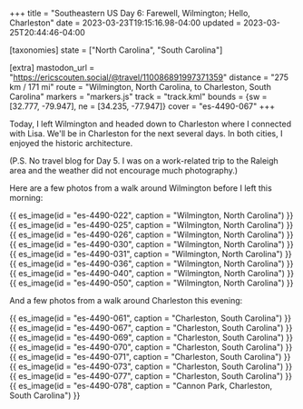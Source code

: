 +++
title = "Southeastern US Day 6: Farewell, Wilmington; Hello, Charleston"
date = 2023-03-23T19:15:16.98-04:00
updated = 2023-03-25T20:44:46-04:00

[taxonomies]
state = ["North Carolina", "South Carolina"]

[extra]
mastodon_url = "https://ericscouten.social/@travel/110086891997371359"
distance = "275 km / 171 mi"
route = "Wilmington, North Carolina, to Charleston, South Carolina"
markers = "markers.js"
track = "track.kml"
bounds = {sw = [32.777, -79.947], ne = [34.235, -77.947]}
cover = "es-4490-067"
+++

Today, I left Wilmington and headed down to Charleston where I connected with Lisa. We'll be in Charleston for the next several days. In both cities, I enjoyed the historic architecture.

<!-- more -->

(P.S. No travel blog for Day 5. I was on a work-related trip to the Raleigh area and the weather did not encourage much photography.)

Here are a few photos from a walk around Wilmington before I left this morning:

{{ es_image(id = "es-4490-022", caption = "Wilmington, North Carolina") }}
{{ es_image(id = "es-4490-025", caption = "Wilmington, North Carolina") }}
{{ es_image(id = "es-4490-026", caption = "Wilmington, North Carolina") }}
{{ es_image(id = "es-4490-030", caption = "Wilmington, North Carolina") }}
{{ es_image(id = "es-4490-031", caption = "Wilmington, North Carolina") }}
{{ es_image(id = "es-4490-036", caption = "Wilmington, North Carolina") }}
{{ es_image(id = "es-4490-040", caption = "Wilmington, North Carolina") }}
{{ es_image(id = "es-4490-050", caption = "Wilmington, North Carolina") }}

And a few photos from a walk around Charleston this evening:

{{ es_image(id = "es-4490-061", caption = "Charleston, South Carolina") }}
{{ es_image(id = "es-4490-067", caption = "Charleston, South Carolina") }}
{{ es_image(id = "es-4490-069", caption = "Charleston, South Carolina") }}
{{ es_image(id = "es-4490-070", caption = "Charleston, South Carolina") }}
{{ es_image(id = "es-4490-071", caption = "Charleston, South Carolina") }}
{{ es_image(id = "es-4490-073", caption = "Charleston, South Carolina") }}
{{ es_image(id = "es-4490-077", caption = "Charleston, South Carolina") }}
{{ es_image(id = "es-4490-078", caption = "Cannon Park, Charleston, South Carolina") }}
